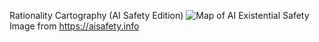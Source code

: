 Rationality Cartography (AI Safety Edition)
![Map of AI Existential Safety](map-ai-safety.png)
Image from https://aisafety.info

